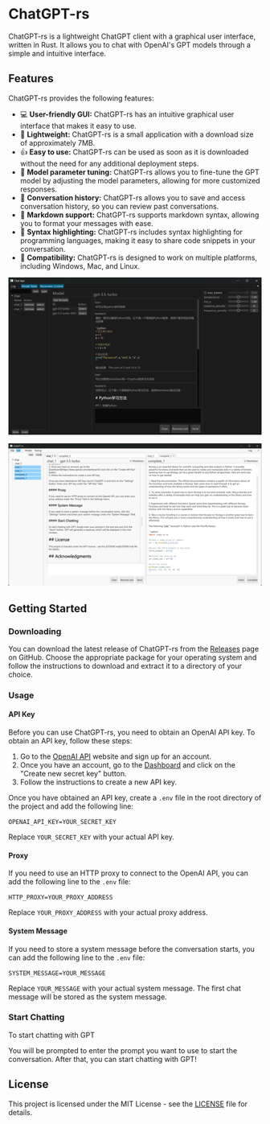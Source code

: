 # ChatGPT-rs

ChatGPT-rs is a lightweight ChatGPT client with a graphical user interface, written in Rust. It allows you to chat with OpenAI's GPT models through a simple and intuitive interface.

## Features

ChatGPT-rs provides the following features:

- :computer: **User-friendly GUI:** ChatGPT-rs has an intuitive graphical user interface that makes it easy to use.
- :floppy_disk: **Lightweight:** ChatGPT-rs is a small application with a download size of approximately 7MB.
- :thumbsup: **Easy to use:** ChatGPT-rs can be used as soon as it is downloaded without the need for any additional deployment steps.
- :wrench: **Model parameter tuning:** ChatGPT-rs allows you to fine-tune the GPT model by adjusting the model parameters, allowing for more customized responses.
- :page_facing_up: **Conversation history:** ChatGPT-rs allows you to save and access conversation history, so you can review past conversations.
- :memo: **Markdown support:** ChatGPT-rs supports markdown syntax, allowing you to format your messages with ease.
- :art: **Syntax highlighting:** ChatGPT-rs includes syntax highlighting for programming languages, making it easy to share code snippets in your conversation.
- :iphone: **Compatibility:** ChatGPT-rs is designed to work on multiple platforms, including Windows, Mac, and Linux.

![1](./image/1.png)

![2](./image/2.png)

## Getting Started

### Downloading

You can download the latest release of ChatGPT-rs from the [Releases](https://github.com/99percentpeople/chatgpt-rs/releases) page on GitHub. Choose the appropriate package for your operating system and follow the instructions to download and extract it to a directory of your choice.

### Usage

#### API Key

Before you can use ChatGPT-rs, you need to obtain an OpenAI API key. To obtain an API key, follow these steps:

1. Go to the [OpenAI API](https://beta.openai.com/) website and sign up for an account.
2. Once you have an account, go to the [Dashboard](https://platform.openai.com/account/api-keys) and click on the "Create new secret key" button.
3. Follow the instructions to create a new API key.

Once you have obtained an API key, create a `.env` file in the root directory of the project and add the following line:

```
OPENAI_API_KEY=YOUR_SECRET_KEY
```

Replace `YOUR_SECRET_KEY` with your actual API key.

#### Proxy

If you need to use an HTTP proxy to connect to the OpenAI API, you can add the following line to the `.env` file:

```
HTTP_PROXY=YOUR_PROXY_ADDRESS
```

Replace `YOUR_PROXY_ADDRESS` with your actual proxy address.

#### System Message

If you need to store a system message before the conversation starts, you can add the following line to the `.env` file:

```
SYSTEM_MESSAGE=YOUR_MESSAGE
```

Replace `YOUR_MESSAGE` with your actual system message. The first chat message will be stored as the system message.

### Start Chatting

To start chatting with GPT

You will be prompted to enter the prompt you want to use to start the conversation. After that, you can start chatting with GPT!

## License

This project is licensed under the MIT License - see the [LICENSE](LICENSE) file for details.
